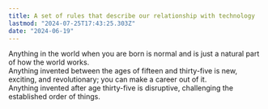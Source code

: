 ```yaml
---
title: A set of rules that describe our relationship with technology
lastmod: "2024-07-25T17:43:25.303Z"
date: "2024-06-19"
---
```


Anything in the world when you are born is normal and is just a natural part of how the world works.\
Anything invented between the ages of fifteen and thirty-five is new, exciting, and revolutionary; you can make a career out of it.\
Anything invented after age thirty-five is disruptive, challenging the established order of things.
